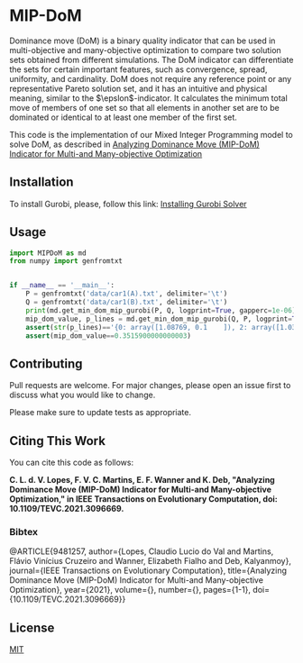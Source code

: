 # MIP-DoM

Dominance move (DoM) is a binary quality indicator that can be used in multi-objective and many-objective optimization to compare two solution sets obtained from different simulations. The DoM indicator can differentiate the sets for certain important features, such as convergence, spread, uniformity, and cardinality. DoM does not require any reference point or any representative Pareto solution set, and it has an intuitive and physical meaning, similar to the $\epslon$-indicator. It calculates the minimum total move of members of one set so that all elements in another set are to be dominated or identical to at least one member of the first set. 

This code is the implementation of our Mixed Integer Programming model to solve DoM, as described in [Analyzing Dominance Move (MIP-DoM) Indicator for Multi-and Many-objective Optimization](https://ieeexplore.ieee.org/document/9481257)

## Installation

To install Gurobi, please, follow this link: [Installing Gurobi Solver](http://matthiaswalter.org/intpm/Gurobi-Python3-Howto.pdf)

## Usage

```python
import MIPDoM as md
from numpy import genfromtxt


if __name__ == '__main__':
    P = genfromtxt('data/car1(A).txt', delimiter='\t')
    Q = genfromtxt('data/car1(B).txt', delimiter='\t')
    print(md.get_min_dom_mip_gurobi(P, Q, logprint=True, gapperc=1e-06))
    mip_dom_value, p_lines = md.get_min_dom_mip_gurobi(Q, P, logprint=True, gapperc=1e-06)
    assert(str(p_lines)=='{0: array([1.08769, 0.1    ]), 2: array([1.039693, 0.40902 ]), 3: array([0.966025, 0.55399 ]), 4: array([0.866044, 0.68778 ]), 5: array([0.68778, 0.80711]), 6: array([0.55399 , 0.966025]), 7: array([0.40902 , 1.039693]), 9: array([0.1    , 1.08769])}')
    assert(mip_dom_value==0.3515900000000003)
```

## Contributing
Pull requests are welcome. For major changes, please open an issue first to discuss what you would like to change.

Please make sure to update tests as appropriate.

## Citing This Work
You can cite this code as follows:

**C. L. d. V. Lopes, F. V. C. Martins, E. F. Wanner and K. Deb, "Analyzing Dominance Move (MIP-DoM) Indicator for Multi-and Many-objective Optimization," in IEEE Transactions on Evolutionary Computation, doi: 10.1109/TEVC.2021.3096669.**

### Bibtex

@ARTICLE{9481257,
  author={Lopes, Claudio Lucio do Val and Martins, Flávio Vinícius Cruzeiro and Wanner, Elizabeth Fialho and Deb, Kalyanmoy},
  journal={IEEE Transactions on Evolutionary Computation}, 
  title={Analyzing Dominance Move (MIP-DoM) Indicator for Multi-and Many-objective Optimization}, 
  year={2021},
  volume={},
  number={},
  pages={1-1},
  doi={10.1109/TEVC.2021.3096669}}



## License
[MIT](https://choosealicense.com/licenses/mit/)
